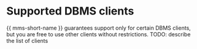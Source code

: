 # Supported DBMS clients

{{ mms-short-name }} guarantees support only for certain DBMS clients, but you are free to use other clients without restrictions.
TODO: describe the list of clients

